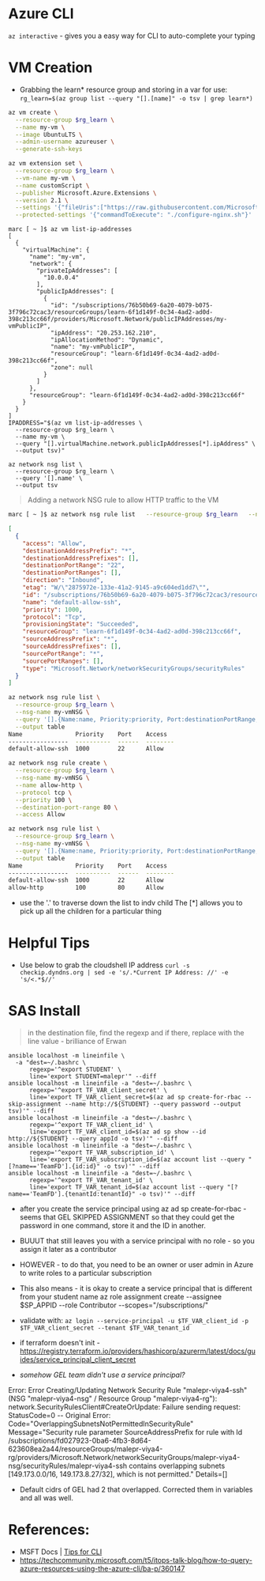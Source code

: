 # Azure CLI #

`az interactive` - gives you a easy way for CLI to auto-complete your typing 

# VM Creation 

- Grabbing the learn* resource group and storing in a var for use: `rg_learn=$(az group list --query "[].[name]" -o tsv | grep learn*)`

```bash
az vm create \
  --resource-group $rg_learn \
  --name my-vm \
  --image UbuntuLTS \
  --admin-username azureuser \
  --generate-ssh-keys

az vm extension set \
  --resource-group $rg_learn \
  --vm-name my-vm \
  --name customScript \
  --publisher Microsoft.Azure.Extensions \
  --version 2.1 \
  --settings '{"fileUris":["https://raw.githubusercontent.com/MicrosoftDocs/mslearn-welcome-to-azure/master/configure-nginx.sh"]}' \
  --protected-settings '{"commandToExecute": "./configure-nginx.sh"}'
```

```
marc [ ~ ]$ az vm list-ip-addresses
[
  {
    "virtualMachine": {
      "name": "my-vm",
      "network": {
        "privateIpAddresses": [
          "10.0.0.4"
        ],
        "publicIpAddresses": [
          {
            "id": "/subscriptions/76b50b69-6a20-4079-b075-3f796c72cac3/resourceGroups/learn-6f1d149f-0c34-4ad2-ad0d-398c213cc66f/providers/Microsoft.Network/publicIPAddresses/my-vmPublicIP",
            "ipAddress": "20.253.162.210",
            "ipAllocationMethod": "Dynamic",
            "name": "my-vmPublicIP",
            "resourceGroup": "learn-6f1d149f-0c34-4ad2-ad0d-398c213cc66f",
            "zone": null
          }
        ]
      },
      "resourceGroup": "learn-6f1d149f-0c34-4ad2-ad0d-398c213cc66f"
    }
  }
]
IPADDRESS="$(az vm list-ip-addresses \
  --resource-group $rg_learn \
  --name my-vm \
  --query "[].virtualMachine.network.publicIpAddresses[*].ipAddress" \
  --output tsv)"

az network nsg list \
  --resource-group $rg_learn \
  --query '[].name' \
  --output tsv
```
> Adding a network NSG rule to allow HTTP traffic to the VM 
```bash 
marc [ ~ ]$ az network nsg rule list   --resource-group $rg_learn   --nsg-name my-vmNSG
```
```json
[
  {
    "access": "Allow",
    "destinationAddressPrefix": "*",
    "destinationAddressPrefixes": [],
    "destinationPortRange": "22",
    "destinationPortRanges": [],
    "direction": "Inbound",
    "etag": "W/\"2875972e-133e-41a2-9145-a9c604ed1dd7\"",
    "id": "/subscriptions/76b50b69-6a20-4079-b075-3f796c72cac3/resourceGroups/learn-6f1d149f-0c34-4ad2-ad0d-398c213cc66f/providers/Microsoft.Network/networkSecurityGroups/my-vmNSG/securityRules/default-allow-ssh",
    "name": "default-allow-ssh",
    "priority": 1000,
    "protocol": "Tcp",
    "provisioningState": "Succeeded",
    "resourceGroup": "learn-6f1d149f-0c34-4ad2-ad0d-398c213cc66f",
    "sourceAddressPrefix": "*",
    "sourceAddressPrefixes": [],
    "sourcePortRange": "*",
    "sourcePortRanges": [],
    "type": "Microsoft.Network/networkSecurityGroups/securityRules"
  }
]
```

```bash
az network nsg rule list \
  --resource-group $rg_learn \
  --nsg-name my-vmNSG \
  --query '[].{Name:name, Priority:priority, Port:destinationPortRange, Access:access}' \
  --output table
Name               Priority    Port    Access
-----------------  ----------  ------  --------
default-allow-ssh  1000        22      Allow

az network nsg rule create \
  --resource-group $rg_learn \
  --nsg-name my-vmNSG \
  --name allow-http \
  --protocol tcp \
  --priority 100 \
  --destination-port-range 80 \
  --access Allow

az network nsg rule list \
  --resource-group $rg_learn \
  --nsg-name my-vmNSG \
  --query '[].{Name:name, Priority:priority, Port:destinationPortRange, Access:access}' \
  --output table
Name               Priority    Port    Access
-----------------  ----------  ------  --------
default-allow-ssh  1000        22      Allow
allow-http         100         80      Allow
```

 - use the '.' to traverse down the list to indv child The [*] allows you to pick up all the children for a particular thing

# Helpful Tips 

- Use below to grab the cloudshell IP address 
`curl -s checkip.dyndns.org | sed -e 's/.*Current IP Address: //' -e 's/<.*$//'`

# SAS Install 
> in the destination file, find the regexp and if there, replace with the line value - brilliance of Erwan 
```
ansible localhost -m lineinfile \
  -a "dest=~/.bashrc \
      regexp='^export STUDENT' \
      line='export STUDENT=malepr'" --diff
ansible localhost -m lineinfile -a "dest=~/.bashrc \
      regexp='^export TF_VAR_client_secret' \
      line='export TF_VAR_client_secret=$(az ad sp create-for-rbac --skip-assignment --name http://${STUDENT} --query password --output tsv)'" --diff
ansible localhost -m lineinfile -a "dest=~/.bashrc \
      regexp='^export TF_VAR_client_id' \
      line='export TF_VAR_client_id=$(az ad sp show --id http://${STUDENT} --query appId -o tsv)'" --diff
ansible localhost -m lineinfile -a "dest=~/.bashrc \
      regexp='^export TF_VAR_subscription_id' \
      line='export TF_VAR_subscription_id=$(az account list --query "[?name=='TeamFD'].{id:id}" -o tsv)'" --diff
ansible localhost -m lineinfile -a "dest=~/.bashrc \
      regexp='^export TF_VAR_tenant_id' \
      line='export TF_VAR_tenant_id=$(az account list --query "[?name=='TeamFD'].{tenantId:tenantId}" -o tsv)'" --diff
```
- after you create the service principal using az ad sp create-for-rbac - seems that GEL SKIPPED ASSIGNMENT so that they could get the password in one command, store it and the ID in another. 
- BUUUT that still leaves you with a service principal with no role - so you assign it later as a contributor 
- HOWEVER - to do that, you need to be an owner or user admin in Azure to write roles to a particular subscription 
- This also means - it is okay to create a service principal that is different from your student name 
az role assignment create --assignee $SP_APPID --role Contributor --scopes="/subscriptions/"

- validate with: `az login --service-principal -u $TF_VAR_client_id -p $TF_VAR_client_secret --tenant $TF_VAR_tenant_id`
- if terraform doesn't init - https://registry.terraform.io/providers/hashicorp/azurerm/latest/docs/guides/service_principal_client_secret 
- *somehow GEL team didn't use a service principal?* 


Error: Error Creating/Updating Network Security Rule "malepr-viya4-ssh" (NSG "malepr-viya4-nsg" / Resource Group "malepr-viya4-rg"): 
    network.SecurityRulesClient#CreateOrUpdate: Failure sending request: StatusCode=0 -- 
    Original Error: Code="OverlappingSubnetsNotPermittedInSecurityRule" 
    Message="Security rule parameter SourceAddressPrefix for rule with Id 
    /subscriptions/fd027923-0ba6-4fb3-8d64-623608ea2a44/resourceGroups/malepr-viya4-rg/providers/Microsoft.Network/networkSecurityGroups/malepr-viya4-nsg/securityRules/malepr-viya4-ssh 
    contains overlapping subnets [149.173.0.0/16, 149.173.8.27/32], which is not permitted." Details=[]
- Default cidrs of GEL had 2 that overlapped. Corrected them in variables and all was well. 

# References: 
- MSFT Docs | [Tips for CLI](https://learn.microsoft.com/en-us/cli/azure/use-cli-effectively?tabs=bash%2Cbash2)
- https://techcommunity.microsoft.com/t5/itops-talk-blog/how-to-query-azure-resources-using-the-azure-cli/ba-p/360147 
